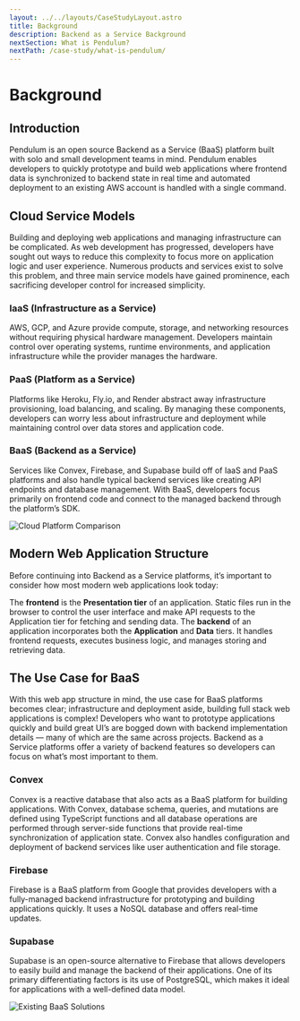```yaml
---
layout: ../../layouts/CaseStudyLayout.astro
title: Background
description: Backend as a Service Background
nextSection: What is Pendulum?
nextPath: /case-study/what-is-pendulum/
---
```


# Background

<h2 id="intro">Introduction</h2>

Pendulum is an open source Backend as a Service (BaaS) platform built with solo and small development teams in mind. Pendulum enables developers to quickly prototype and build web applications where frontend data is synchronized to backend state in real time and automated deployment to an existing AWS account is handled with a single command.

<h2 id="cloud-service-models">Cloud Service Models</h2>

Building and deploying web applications and managing infrastructure can be complicated. As web development has progressed, developers have sought out ways to reduce this complexity to focus more on application logic and user experience. Numerous products and services exist to solve this problem, and three main service models have gained prominence, each sacrificing developer control for increased simplicity.

<h3 id="iaas">IaaS (Infrastructure as a Service)</h2>

AWS, GCP, and Azure provide compute, storage, and networking resources without requiring physical hardware management. Developers maintain control over operating systems, runtime environments, and application infrastructure while the provider manages the hardware.

<h3 id="paas">PaaS (Platform as a Service)</h2>

Platforms like Heroku, Fly.io, and Render abstract away infrastructure provisioning, load balancing, and scaling. By managing these components, developers can worry less about infrastructure and deployment while maintaining control over data stores and application code.

<h3 id="">BaaS (Backend as a Service)</h2>

Services like Convex, Firebase, and Supabase build off of IaaS and PaaS platforms and also handle typical backend services like creating API endpoints and database management. With BaaS, developers focus primarily on frontend code and connect to the managed backend through the platform’s SDK.

<img
  src="/assets/background/cloud-platform-comparisons.svg"
  alt="Cloud Platform Comparison"
/>

<h2 id="modern-web-application-structure">Modern Web Application Structure</h2>

Before continuing into Backend as a Service platforms, it’s important to consider how most modern web applications look today:

The **frontend** is the **Presentation tier** of an application. Static files run in the browser to control the user interface and make API requests to the Application tier for fetching and sending data. The **backend** of an application incorporates both the **Application** and **Data** tiers. It handles frontend requests, executes business logic, and manages storing and retrieving data.

<h2 id="use-case-for-baas">The Use Case for BaaS</h2>

With this web app structure in mind, the use case for BaaS platforms becomes clear; infrastructure and deployment aside, building full stack web applications is complex! Developers who want to prototype applications quickly and build great UI’s are bogged down with backend implementation details — many of which are the same across projects. Backend as a Service platforms offer a variety of backend features so developers can focus on what’s most important to them.

<h3>Convex</h3>

Convex is a reactive database that also acts as a BaaS platform for building applications. With Convex, database schema, queries, and mutations are defined using TypeScript functions and all database operations are performed through server-side functions that provide real-time synchronization of application state. Convex also handles configuration and deployment of backend services like user authentication and file storage.

<h3>Firebase</h3>

Firebase is a BaaS platform from Google that provides developers with a fully-managed backend infrastructure for prototyping and building applications quickly. It uses a NoSQL database and offers real-time updates.

<h3>Supabase</h3>

Supabase is an open-source alternative to Firebase that allows developers to easily build and manage the backend of their applications. One of its primary differentiating factors is its use of PostgreSQL, which makes it ideal for applications with a well-defined data model.


<img
  src="/assets/background/existing-solutions-table.svg"
  alt="Existing BaaS Solutions"
/>
